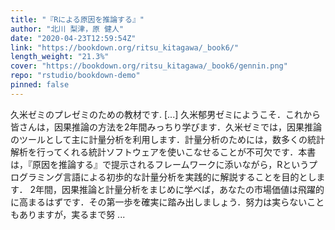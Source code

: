 ```yaml
---
title: "『Rによる原因を推論する』"
author: "北川 梨津，原 健人"
date: "2020-04-23T12:59:54Z"
link: "https://bookdown.org/ritsu_kitagawa/_book6/"
length_weight: "21.3%"
cover: "https://bookdown.org/ritsu_kitagawa/_book6/gennin.png"
repo: "rstudio/bookdown-demo"
pinned: false
---
```


久米ゼミのプレゼミのための教材です. [...] 久米郁男ゼミにようこそ．これから皆さんは，因果推論の方法を2年間みっちり学びます．久米ゼミでは，因果推論のツールとして主に計量分析を利用します．計量分析のためには，数多くの統計解析を行ってくれる統計ソフトウェアを使いこなせることが不可欠です．本書は，『原因を推論する』で提示されるフレームワークに添いながら，Rというプログラミング言語による初歩的な計量分析を実践的に解説することを目的とします． 2年間，因果推論と計量分析をまじめに学べば，あなたの市場価値は飛躍的に高まるはずです．その第一歩を確実に踏み出しましょう．努力は実らないこともありますが，実るまで努 ...
